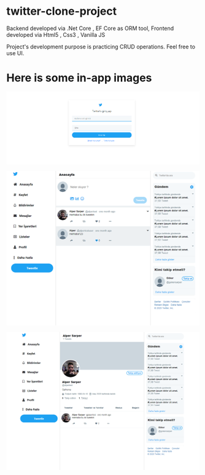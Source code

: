 # twitter-clone-project

 Backend developed via .Net Core , 
 EF Core as ORM tool,
 Frontend developed via  Html5 , Css3 , Vanilla JS
 
 Project's development purpose is practicing CRUD operations.
 Feel free to use UI.
 
# Here is some in-app images
   
 ![ScreenShot](https://github.com/halpar/twitter-clone-project/blob/master/twitter-project/wwwroot/images/twitter-login.png)
 
 ![ScreenShot](https://github.com/halpar/twitter-clone-project/blob/master/twitter-project/wwwroot/images/twitter-home.png)
 
 ![ScreenShot](https://github.com/halpar/twitter-clone-project/blob/master/twitter-project/wwwroot/images/twitter-profile.png)
 
 
